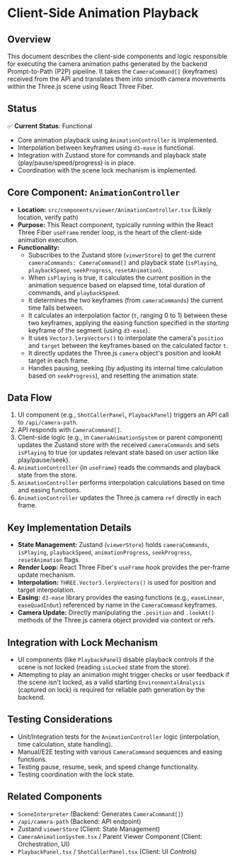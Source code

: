 # Client-Side Animation Playback

## Overview
This document describes the client-side components and logic responsible for executing the camera animation paths generated by the backend Prompt-to-Path (P2P) pipeline. It takes the `CameraCommand[]` (keyframes) received from the API and translates them into smooth camera movements within the Three.js scene using React Three Fiber.

## Status
✅ **Current Status**: Functional
- Core animation playback using `AnimationController` is implemented.
- Interpolation between keyframes using `d3-ease` is functional.
- Integration with Zustand store for commands and playback state (play/pause/speed/progress) is in place.
- Coordination with the scene lock mechanism is implemented.

## Core Component: `AnimationController`
- **Location:** `src/components/viewer/AnimationController.tsx` (Likely location, verify path)
- **Purpose:** This React component, typically running within the React Three Fiber `useFrame` render loop, is the heart of the client-side animation execution.
- **Functionality:**
  - Subscribes to the Zustand store (`viewerStore`) to get the current `cameraCommands: CameraCommand[]` and playback state (`isPlaying`, `playbackSpeed`, `seekProgress`, `resetAnimation`).
  - When `isPlaying` is true, it calculates the current position in the animation sequence based on elapsed time, total duration of commands, and `playbackSpeed`.
  - It determines the two keyframes (from `cameraCommands`) the current time falls between.
  - It calculates an interpolation factor (`t`, ranging 0 to 1) between these two keyframes, applying the easing function specified in the *starting* keyframe of the segment (using `d3-ease`).
  - It uses `Vector3.lerpVectors()` to interpolate the camera's `position` and `target` between the keyframes based on the calculated factor `t`.
  - It directly updates the Three.js `camera` object's position and lookAt target in each frame.
  - Handles pausing, seeking (by adjusting its internal time calculation based on `seekProgress`), and resetting the animation state.

## Data Flow
1. UI component (e.g., `ShotCallerPanel`, `PlaybackPanel`) triggers an API call to `/api/camera-path`.
2. API responds with `CameraCommand[]`.
3. Client-side logic (e.g., in `CameraAnimationSystem` or parent component) updates the Zustand store with the received `cameraCommands` and sets `isPlaying` to true (or updates relevant state based on user action like play/pause/seek).
4. `AnimationController` (in `useFrame`) reads the commands and playback state from the store.
5. `AnimationController` performs interpolation calculations based on time and easing functions.
6. `AnimationController` updates the Three.js camera `ref` directly in each frame.

## Key Implementation Details
- **State Management:** Zustand (`viewerStore`) holds `cameraCommands`, `isPlaying`, `playbackSpeed`, `animationProgress`, `seekProgress`, `resetAnimation` flags.
- **Render Loop:** React Three Fiber's `useFrame` hook provides the per-frame update mechanism.
- **Interpolation:** `THREE.Vector3.lerpVectors()` is used for position and target interpolation.
- **Easing:** `d3-ease` library provides the easing functions (e.g., `easeLinear`, `easeQuadInOut`) referenced by name in the `CameraCommand` keyframes.
- **Camera Update:** Directly manipulating the `.position` and `.lookAt()` methods of the Three.js camera object provided via context or refs.

## Integration with Lock Mechanism
- UI components (like `PlaybackPanel`) disable playback controls if the scene is not locked (reading `isLocked` state from the store).
- Attempting to play an animation might trigger checks or user feedback if the scene isn't locked, as a valid starting `EnvironmentalAnalysis` (captured on lock) is required for reliable path generation by the backend.

## Testing Considerations
- Unit/Integration tests for the `AnimationController` logic (interpolation, time calculation, state handling).
- Manual/E2E testing with various `CameraCommand` sequences and easing functions.
- Testing pause, resume, seek, and speed change functionality.
- Testing coordination with the lock state.

## Related Components
- `SceneInterpreter` (Backend: Generates `CameraCommand[]`)
- `/api/camera-path` (Backend: API endpoint)
- Zustand `viewerStore` (Client: State Management)
- `CameraAnimationSystem.tsx` / Parent Viewer Component (Client: Orchestration, UI)
- `PlaybackPanel.tsx` / `ShotCallerPanel.tsx` (Client: UI Controls) 